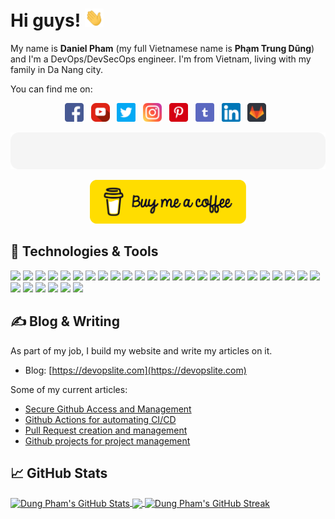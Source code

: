 # Hi guys! <img src="gif/wave.gif" width="30"/>

My name is **Daniel Pham** (my full Vietnamese name is **Phạm Trung Dũng**) and I'm a DevOps/DevSecOps engineer. I'm from Vietnam, living with my family in Da Nang city.

You can find me on:
<p align='center'>
<a href="https://www.facebook.com/DevOpsLite" target="_blank"><img src="images/facebook.png" alt="facebook" title="Facebook" width="30"/></a>&nbsp;&nbsp;
<a href="https://www.youtube.com/@devopslite" target="_blank"><img src="images/youtube.png" alt="youtube" title="YouTube" width="30"/></a>&nbsp;&nbsp;
<a href="https://twitter.com/devopslite" target="_blank"><img src="images/twitter.png" alt="twitter" title="Twitter" width="30"/></a>&nbsp;&nbsp;
<a href="https://www.instagram.com/devopslite" target="_blank"><img src="images/instagram.png" alt="instagram" title="Instagram" width="30"/></a>&nbsp;&nbsp;
<a href="https://www.pinterest.com/devopslite" target="_blank"><img src="images/pinterest.png" alt="pinterest" title="Pinterest" width="30"/></a>&nbsp;&nbsp;
<a href="https://devopslite.tumblr.com" target="_blank"><img src="images/tumblr.png" alt="tumblr" title="Tumblr" width="30"/></a>&nbsp;&nbsp;
<a href="https://www.linkedin.com/in/phamtrungdung" target="_blank"><img src="images/linkedin.png" alt="linkedin" title="Linkedin" width="30"/></a>&nbsp;&nbsp;
<a href="https://gitlab.com/dungpham91" target="_blank"><img src="images/gitlab.png" alt="gitlab" title="Gitlab" width="30"/></a>&nbsp;&nbsp;
</p>

![](./images/sponsor.svg)

<p align='center'><a href="https://www.buymeacoffee.com/devopslite.com" target="_blank"><img src="images/buy-me-a-coffee.png" alt="buy-me-a-coffee" title="Donate" width="250"/></a></p>

## 🔧 Technologies & Tools

![](https://img.shields.io/badge/OS-Linux-informational?style=flat&logo=linux&logoColor=white&color=2bbc8a)
![](https://img.shields.io/badge/OS-Ubuntu-informational?style=flat&logo=ubuntu&logoColor=white&color=2bbc8a)
![](https://img.shields.io/badge/OS-CentOS-informational?style=flat&logo=centos&logoColor=white&color=2bbc8a)
![](https://img.shields.io/badge/Editor-IntelliJ_IDEA-informational?style=flat&logo=intellij-idea&logoColor=white&color=2bbc8a)
![](https://img.shields.io/badge/Code-Python-informational?style=flat&logo=python&logoColor=white&color=2bbc8a)
![](https://img.shields.io/badge/Shell-Bash-informational?style=flat&logo=gnu-bash&logoColor=white&color=2bbc8a)
![](https://img.shields.io/badge/Tools-Docker-informational?style=flat&logo=docker&logoColor=white&color=2bbc8a)
![](https://img.shields.io/badge/Tools-Kubernetes-informational?style=flat&logo=kubernetes&logoColor=white&color=2bbc8a)
![](https://img.shields.io/badge/Tools-Helm-informational?style=flat&logo=helm&logoColor=white&color=2bbc8a)
![](https://img.shields.io/badge/Cloud-AWS-informational?style=flat&logo=amazonaws&logoColor=white&color=2bbc8a)
![](https://img.shields.io/badge/Cloud-Azure-informational?style=flat&logo=microsoftazure&logoColor=white&color=2bbc8a)
![](https://img.shields.io/badge/Cloud-GCP-informational?style=flat&logo=googlecloud&logoColor=white&color=2bbc8a)
![](https://img.shields.io/badge/Cloud-Digital_Ocean-informational?style=flat&logo=digitalocean&logoColor=white&color=2bbc8a)
![](https://img.shields.io/badge/CI/CD-Jenkins-informational?style=flat&logo=jenkins&logoColor=white&color=2bbc8a)
![](https://img.shields.io/badge/CI/CD-Gitlab%20CI-informational?style=flat&logo=gitlab&logoColor=white&color=2bbc8a)
![](https://img.shields.io/badge/CI/CD-Github%20Actions-informational?style=flat&logo=githubactions&logoColor=white&color=2bbc8a)
![](https://img.shields.io/badge/CI/CD-Bitbucket%20Pipelines-informational?style=flat&logo=bitbucket&logoColor=white&color=2bbc8a)
![](https://img.shields.io/badge/CI/CD-Circle%20CI-informational?style=flat&logo=circleci&logoColor=white&color=2bbc8a)
![](https://img.shields.io/badge/CI/CD-Argo%20CD-informational?style=flat&logo=argo&logoColor=white&color=2bbc8a)
![](https://img.shields.io/badge/IaC-Terraform-informational?style=flat&logo=terraform&logoColor=white&color=2bbc8a)
![](https://img.shields.io/badge/IaC-Terragrunt-informational?style=flat&logo=terraform&logoColor=white&color=2bbc8a)
![](https://img.shields.io/badge/IaC-CloudFormation-informational?style=flat&logo=amazonaws&logoColor=white&color=2bbc8a)
![](https://img.shields.io/badge/IaC-Ansible-informational?style=flat&logo=ansible&logoColor=white&color=2bbc8a)
![](https://img.shields.io/badge/Monitoring-Prometheus--Grafana-informational?style=flat&logo=prometheus&logoColor=white&color=2bbc8a)
![](https://img.shields.io/badge/Monitoring-Icinga-informational?style=flat&logo=icinga&logoColor=white&color=2bbc8a)
![](https://img.shields.io/badge/Logging-Splunk-informational?style=flat&logo=splunk&logoColor=white&color=2bbc8a)
![](https://img.shields.io/badge/Logging-Graylog-informational?style=flat&logo=graylog&logoColor=white&color=2bbc8a)
![](https://img.shields.io/badge/Logging-ELK%20Stack-informational?style=flat&logo=elasticstack&logoColor=white&color=2bbc8a)
![](https://img.shields.io/badge/Logging-EFK%20Stack-informational?style=flat&logo=elasticstack&logoColor=white&color=2bbc8a)
![](https://img.shields.io/badge/SIEM-Wazuh-informational?style=flat&logo=springsecurity&logoColor=white&color=2bbc8a)
![](https://img.shields.io/badge/Observability-New%20Relic-informational?style=flat&logo=newrelic&logoColor=white&color=2bbc8a)

## ✍️ Blog & Writing

As part of my job, I build my website and write my articles on it.
- Blog: [https://devopslite.com](https://devopslite.com)

Some of my current articles:

<!-- BLOG-POST-LIST:START -->
- [Secure Github Access and Management](https://devopslite.com/secure-github-access-and-management/)
- [Github Actions for automating CI/CD](https://devopslite.com/github-actions-for-automating-ci-cd/)
- [Pull Request creation and management](https://devopslite.com/pull-request-creation-and-management/)
- [Github projects for project management](https://devopslite.com/github-projects-for-project-management/)
<!-- BLOG-POST-LIST:END -->

## &#x1f4c8; GitHub Stats

<a href="https://github.com/dungpham91/dungpham91">
  <img align="center" src="https://github-readme-stats-git-masterrstaa-rickstaa.vercel.app/api?username=dungpham91&show_icons=true&include_all_commits=true&show=reviews&rank_icon=percentile" alt="Dung Pham's GitHub Stats" />
</a>
<a href="https://github.com/dungpham91/dungpham91">
  <img align="center" src="https://github-readme-stats-git-masterrstaa-rickstaa.vercel.app/api/top-langs/?username=dungpham91&layout=donut" />
</a>
<a href="https://github.com/dungpham91/dungpham91">
  <img align="center" src="https://streak-stats.demolab.com?user=dungpham91" alt="Dung Pham's GitHub Streak" />
</a>

<!-- Refer: https://github.com/MartinHeinz/MartinHeinz/blob/master/README.md -->
